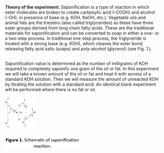 <b>Theory of the experiment:</b>
Saponification is a type of reaction in which ester molecules are broken to create carboxylic acid (-COOH) and alcohol (-OH), in presence of base (e.g. KOH, NaOH, etc.). Vegetable oils and animal fats are the triesters (also called triglycerides) as these have three ester groups derived from long chain fatty acids. These are the traditional materials for saponification and can be converted to soap in either a one- or a two-step process. In traditional one-step process, the triglyceride is treated with a strong base (e.g. KOH), which cleaves the ester bond; releasing fatty acid salts (soaps) and poly-alcohol (glycerol) (see Fig. 1.).<br><br>

Saponification value is determined as the number of milligrams of KOH required to completely saponify one gram of the oil or fat. In this experiment we will take a known amount of the oil or fat and treat it with excess of a standard KOH solution. Then we will measure the amount of unreacted KOH by titrating the solution with a standard acid. An identical blank experiment will be performed where there is no fat or oil.<br><br>
<img src="images/fig1.png" width="100" height="100"><br><br>
<img src="images/fig2.png"> 

